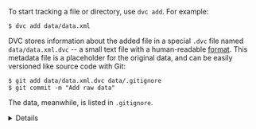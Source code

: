 To start tracking a file or directory, use `dvc add`. For example:

```dvc
$ dvc add data/data.xml
```

DVC stores information about the added file in a special `.dvc` file named
`data/data.xml.dvc` -- a small text file with a human-readable [format]. This
metadata file is a placeholder for the original data, and can be easily
versioned like source code with Git:

```dvc
$ git add data/data.xml.dvc data/.gitignore
$ git commit -m "Add raw data"
```

The data, meanwhile, is listed in `.gitignore`.

<details>

### 💡 Expand to see what happens under the hood.

`dvc add` moved the data to the project's <abbr>cache</abbr>, and
<abbr>linked</abbr> it back to the <abbr>workspace</abbr>. The `.dvc/cache`
should look like this:

```
.dvc/cache
└── a3
    └── 04afb96060aad90176268345e10355
```

The hash value of the `data.xml` file we just added (`a304afb...`) determines
the cache path shown above. And if you check `data/data.xml.dvc`, you will find
it there too:

```yaml
outs:
  - md5: a304afb96060aad90176268345e10355
    path: data.xml
```

</details>

[format]: /doc/user-guide/project-structure/dvc-files
